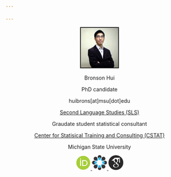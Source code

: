 ```yaml
---

---
```

<center>
<link rel="stylesheet" href="styles.css" type="text/css">

<img src="images/Bronson_Hui.jpg" style="width:20%; border:2px solid">



Bronson Hui

PhD candidate

huibrons[at]msu[dot]edu

[Second Language Studies (SLS)](https://sls.msu.edu/) 

Graudate student statistical consultant

[Center for Statisical Training and Consulting (CSTAT)](https://cstat.msu.edu/) 

Michigan State University

<a href="https://orcid.org/0000-0003-1822-3109">
<img src="images/orcid.png" width="40" height="40">
</a>
<a href="https://osf.io/7gk8p/">
<img src="images/osf.png" width="40" height="40">
</a>
<a href="https://scholar.google.com/citations?user=irhLRn0AAAAJ&hl=en">
<img src="images/scholar.png" width="40" height="40">
</a>
</center>